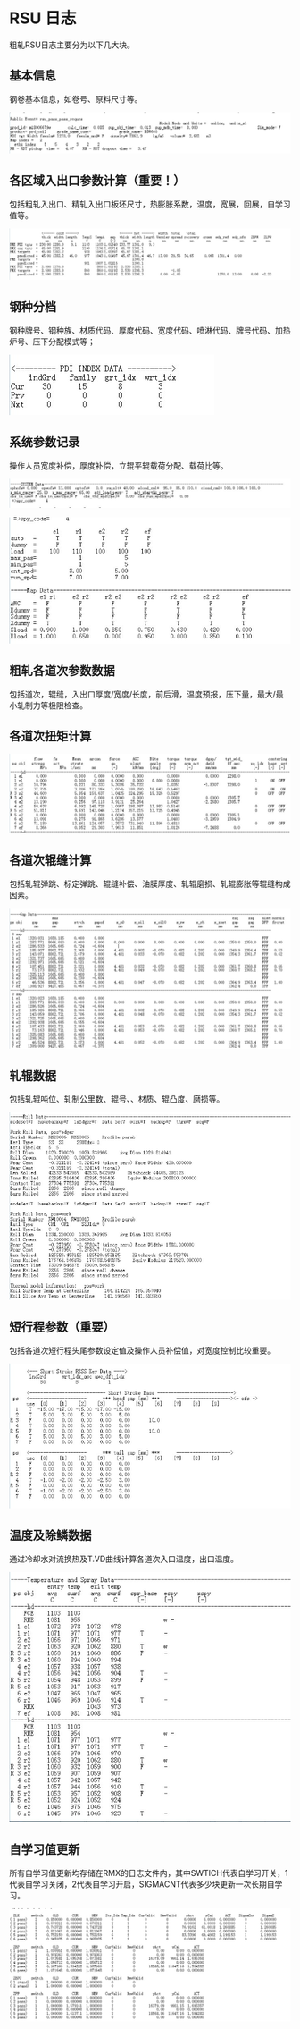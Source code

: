 # RSU 日志

粗轧RSU日志主要分为以下几大块。

## 基本信息

钢卷基本信息，如卷号、原料尺寸等。

![基本信息](log_rsu/基本信息.jpg)

## 各区域入出口参数计算（重要！）

包括粗轧入出口、精轧入出口板坯尺寸，热膨胀系数，温度，宽展，回展，自学习值等。

![各区域入出口参数计算](log_rsu/各区域入出口参数计算.jpg)

## 钢种分档

 钢种牌号、钢种族、材质代码、厚度代码、宽度代码、喷淋代码、牌号代码、加热炉号、压下分配模式等；

![钢种分档](log_rsu/钢种分档.jpg)

## 系统参数记录

操作人员宽度补偿，厚度补偿，立辊平辊载荷分配、载荷比等。

![系统参数记录](log_rsu/系统参数记录.jpg)

![系统参数记录2](log_rsu/系统参数记录2.jpg)

## 粗轧各道次参数数据

包括道次，辊缝，入出口厚度/宽度/长度，前后滑，温度预报，压下量，最大/最小轧制力等极限检查。

## 各道次扭矩计算

![各道次扭矩计算](log_rsu/各道次扭矩计算.jpg)

## 各道次辊缝计算

包括轧辊弹跳、标定弹跳、辊缝补偿、油膜厚度、轧辊磨损、轧辊膨胀等辊缝构成因素。

![各道次辊缝计算](log_rsu/各道次辊缝计算.jpg)

## 轧辊数据

包括轧辊吨位、轧制公里数、辊号、、材质、辊凸度、磨损等。

![轧辊数据](log_rsu/轧辊数据.jpg)

## 短行程参数（重要）

包括各道次短行程头尾参数设定值及操作人员补偿值，对宽度控制比较重要。

![短行程参数](log_rsu/短行程参数.jpg)

## 温度及除鳞数据

通过冷却水对流换热及T.VD曲线计算各道次入口温度，出口温度。

![温度及除鳞数据](log_rsu/温度及除鳞数据.jpg)

## 自学习值更新

所有自学习值更新均存储在RMX的日志文件内，其中SWTICH代表自学习开关，1代表自学习关闭，2代表自学习开启，SIGMACNT代表多少块更新一次长期自学习。

![自学习值更新](log_rsu/自学习值更新.jpg)
